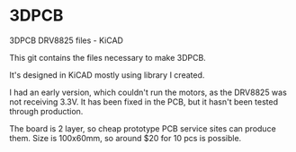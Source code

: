 # 3DPCB
3DPCB DRV8825 files - KiCAD

This git contains the files necessary to make 3DPCB. 

It's designed in KiCAD mostly using library I created. 

I had an early version, which couldn't run the motors, as the DRV8825 was not receiving 3.3V. 
It has been fixed in the PCB, but it hasn't been tested through production. 

The board is 2 layer, so cheap prototype PCB service sites can produce them. 
Size is 100x60mm, so around $20 for 10 pcs is possible. 

